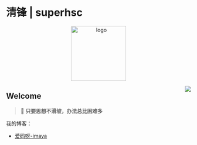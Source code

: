 # 清锋 | superhsc

<div>
<p align="center">
    <a href="https://blog.happyamay.cn" target="_blank" rel="noopener noreferrer">
        <img src="https://image.happymaya.cn/assert/superhsc-logo-nobg-1.png" alt="logo" width="150px"/>
    </a>
</p>
</div>
<img align="right" src="https://github-readme-stats.vercel.app/api?username=qingfeng&show_icons=true&icon_color=805AD5&text_color=718096&bg_color=ffffff&hide_title=true" />

## Welcome

> 🍵 **只要思想不滑坡，办法总比困难多**

我的博客：

- [爱码呀-imaya](https://blog.happymaya.cn)
